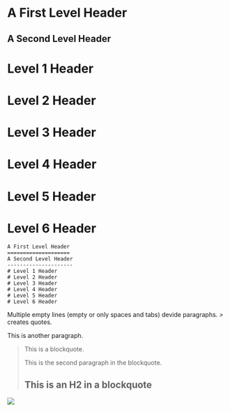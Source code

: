 A First Level Header
====================
A Second Level Header
---------------------
# Level 1 Header
# Level 2 Header
# Level 3 Header
# Level 4 Header
# Level 5 Header
# Level 6 Header

```
A First Level Header
====================
A Second Level Header
---------------------
# Level 1 Header
# Level 2 Header
# Level 3 Header
# Level 4 Header
# Level 5 Header
# Level 6 Header
```

Multiple empty lines (empty or only spaces and tabs) devide paragraphs.
_>_ creates quotes.


This is another paragraph.

> This is a blockquote.
> 
> This is the second paragraph in the blockquote.
>
> ## This is an H2 in a blockquote

![](https://github.com/fluidicon.png)
